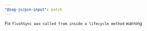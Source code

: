 ```yaml
---
"@zag-js/pin-input": patch
---
```


Fix `flushSync was called from inside a lifecycle method` warning
